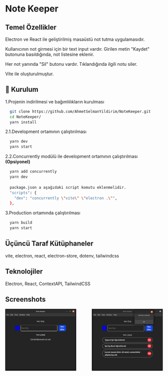 # Note Keeper

## Temel Özellikler

Electron ve React ile geliştirilmiş masaüstü not tutma uygulamasıdır.

Kullanıcının not girmesi için bir text input vardır. Girilen metin "Kaydet" butonuna basıldığında, not listesine eklenir.

Her not yanında "Sil" butonu vardır. Tıklandığında ilgili notu siler.

Vite ile oluşturulmuştur.

## 🚀 Kurulum

1.Projenin indirilmesi ve bağımlılıkların kurulması

```bash
  git clone https://github.com/AhmetSelmanYildirim/NoteKeeper.git
  cd NoteKeeper/
  yarn install
```

2.1.Development ortamının çalıştırılması

```bash
  yarn dev
  yarn start
```

2.2.Concurrently modülü ile development ortamının çalıştırılması **(Opsiyonel)**

```bash
  yarn add concurrently
  yarn dev

  package.json a aşağıdaki script komutu eklenmelidir.
  "scripts": {
    "dev": "concurrently \"vite\" \"electron .\"",
  },
```

3.Production ortamında çalıştırılması

```bash
  yarn build
  yarn start
```

## Üçüncü Taraf Kütüphaneler

vite, electron, react, electron-store, dotenv, tailwindcss

## Teknolojiler

Electron, React, ContextAPI, TailwindCSS

## Screenshots

<div style="display: flex; justify-content: space-between;">
  <img src="https://github.com/AhmetSelmanYildirim/NoteKeeper/blob/main/public/Entry.png" width="45%" />
  <img src="https://github.com/AhmetSelmanYildirim/NoteKeeper/blob/main/public/Notes.png" width="45%" />
</div>
